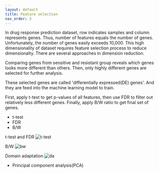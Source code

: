 ```yaml
---
layout: default
title: Feature selection
nav_order: 3
---
```


In drug response prediction dataset, row indicates samples and column represents genes. Thus, number of features equals the number of genes. Unfortunately, the number of genes easily exceeds 10,000. This high dimensionality of dataset requires feature selection process to reduce dimensionalty. There are several approaches in dimension reduction. 

Comparing genes from sensitive and resistant group reveals which genes looks more different than others. Then, only highly different genes are selected for further analysis.

These selected genes are called 'differentially expressed(DE) genes'. And they are feed into the machine learning model to train. 

First, apply t-test to get p-values of all features, then use FDR to filter out relatively less different genes. Finally, apply B/W ratio to get final set of genes.

- t-test
- FDR
- B/W

t-test and FDR
![t-test](/drp/assets/images/t-test_fdr.png)

B/W
![bw](/drp/assets/images/bw.png)

Domain adaptation
![da](/drp/assets/images/da.png)

- Principal component analysis(PCA)

